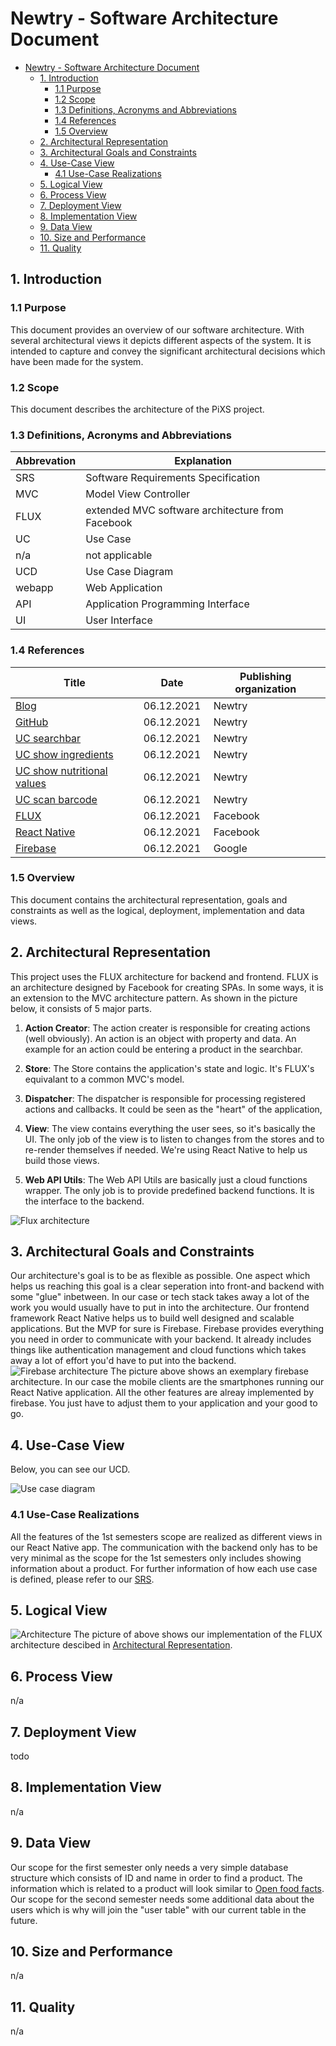 # Newtry - Software Architecture Document

- [Newtry - Software Architecture Document](#Newtry---software-architecture-document)
  - [1. Introduction](#1-introduction)
    - [1.1 Purpose](#11-purpose)
    - [1.2 Scope](#12-scope)
    - [1.3 Definitions, Acronyms and Abbreviations](#13-definitions--acronyms-and-abbreviations)
    - [1.4 References](#14-references)
    - [1.5 Overview](#15-overview)
  - [2. Architectural Representation](#2-architectural-representation)
  - [3. Architectural Goals and Constraints](#3-architectural-goals-and-constraints)
  - [4. Use-Case View](#4-use-case-view)
    - [4.1 Use-Case Realizations](#41-use-case-realizations)
  - [5. Logical View](#5-logical-view)
  - [6. Process View](#6-process-view)
  - [7. Deployment View](#7-deployment-view)
  - [8. Implementation View](#8-implementation-view)
  - [9. Data View](#9-data-view)
  - [10. Size and Performance](#10-size-and-performance)
  - [11. Quality](#11-quality)

## 1. Introduction

### 1.1 Purpose

This document provides an overview of our software architecture. With several architectural views it depicts different aspects of the system. It is intended to capture and convey the significant architectural decisions which have been made for the system.

### 1.2 Scope

This document describes the architecture of the PiXS project.

### 1.3 Definitions, Acronyms and Abbreviations

| Abbrevation | Explanation                                      |
| ----------- | ------------------------------------------------ |
| SRS         | Software Requirements Specification              |
| MVC         | Model View Controller                            |
| FLUX        | extended MVC software architecture from Facebook |
| UC          | Use Case                                         |
| n/a         | not applicable                                   |
| UCD         | Use Case Diagram                                 |
| webapp      | Web Application                                  |
| API         | Application Programming Interface                |
| UI          | User Interface                                   |

### 1.4 References

| Title                                                                                                                                                   | Date       | Publishing organization |
| ------------------------------------------------------------------------------------------------------------------------------------------------------- | ---------- | ----------------------- |
| [Blog](https://newtry.ionae.de/)                                                                                                                        | 06.12.2021 |  Newtry                 |
| [GitHub](hhttps://github.com/TeamNewtry)                                                                                                                | 06.12.2021 |  Newtry                 |
| [UC searchbar](https://github.com/TeamNewtry/NewtryDocumentation/blob/main/use_cases/UC1_Searchbar.md)                                                  | 06.12.2021 |  Newtry                 |
| [UC show ingredients](https://github.com/TeamNewtry/NewtryDocumentation/blob/main/use_cases/UC2_Ingredients.md)                                         | 06.12.2021 |  Newtry                 |
| [UC show nutritional values](https://github.com/TeamNewtry/NewtryDocumentation/blob/main/use_cases/UC3_Nutrition.md)                                    | 06.12.2021 |  Newtry                 |
| [UC scan barcode](https://github.com/TeamNewtry/NewtryDocumentation/blob/main/use_cases/UC4_Scanner.md)                                                 | 06.12.2021 |  Newtry                 |
| [FLUX](https://github.com/facebook/flux)                                                                                                                | 06.12.2021 |  Facebook               |
| [React Native](https://reactnative.dev/)                                                                                                                | 06.12.2021 |  Facebook               |
| [Firebase](https://firebase.google.com/?gclid=CjwKCAiAhreNBhAYEiwAFGGKPE-SiiK9_HLwhicpHbivI4lqpKCmBZorTRwvp3Sm37jP4ZmqNTbdRhoC0ScQAvD_BwE&gclsrc=aw.ds) | 06.12.2021 |  Google                 |

### 1.5 Overview

This document contains the architectural representation, goals and constraints as well as the logical, deployment, implementation and data views.

## 2. Architectural Representation

This project uses the FLUX architecture for backend and frontend. FLUX is an architecture designed by Facebook for creating SPAs. In some ways, it is an extension to the MVC architecture pattern.
As shown in the picture below, it consists of 5 major parts.

1. **Action Creator**:
   The action creater is responsible for creating actions (well obviously). An action is an object with property and data. An example for an action could be entering a product in the searchbar.

2. **Store**:
   The Store contains the application's state and logic. It's FLUX's equivalant to a common MVC's model.

3. **Dispatcher**:
   The dispatcher is responsible for processing registered actions and callbacks. It could be seen as the "heart" of the application,

4. **View**:
   The view contains everything the user sees, so it's basically the UI. The only job of the view is to listen to changes from the stores and to re-render themselves if needed. We're using React Native to help us build those views.

5. **Web API Utils**:
   The Web API Utils are basically just a cloud functions wrapper. The only job is to provide predefined backend functions. It is the interface to the backend.

![Flux architecture](https://miro.medium.com/max/700/0*mM7vdDIBZehgir2Z. "FLUX architecture")

## 3. Architectural Goals and Constraints

Our architecture's goal is to be as flexible as possible. One aspect which helps us reaching this goal is a clear seperation into front-and backend with some "glue" inbetween.
In our case or tech stack takes away a lot of the work you would usually have to put in into the architecture. Our frontend framework React Native helps us to build well designed and scalable applications. But the MVP for sure is Firebase. Firebase provides everything you need in order to communicate with your backend. It already includes things like authentication management and cloud functions which takes away a lot of effort you'd have to put into the backend.
![Firebase architecture](https://d2908q01vomqb2.cloudfront.net/cb4e5208b4cd87268b208e49452ed6e89a68e0b8/2021/04/29/How-to-migrate-from-firebase-to-amplify-1.png "Firebase architecture")
The picture above shows an exemplary firebase architecture. In our case the mobile clients are the smartphones running our React Native application. All the other features are alreay implemented by firebase. You just have to adjust them to your application and your good to go.

## 4. Use-Case View

Below, you can see our UCD.

![Use case diagram](https://raw.githubusercontent.com/TeamNewtry/NewtryDocumentation/main/resources/Overall_Use_Case_Diagram.drawio.svg)

### 4.1 Use-Case Realizations

All the features of the 1st semesters scope are realized as different views in our React Native app. The communication with the backend only has to be very minimal as the scope for the 1st semesters only includes showing information about a product.
For further information of how each use case is defined, please refer to our [SRS](https://github.com/TeamNewtry/NewtryDocumentation/blob/main/README.md).

## 5. Logical View

![Architecture](https://raw.githubusercontent.com/TeamNewtry/NewtryDocumentation/main/resources/Class_Diagram_Architecture.drawio.svg "Architecture")
The picture of above shows our implementation of the FLUX architecture descibed in [Architectural Representation](#2-architectural-representation).

## 6. Process View

n/a

## 7. Deployment View

todo

## 8. Implementation View

n/a

## 9. Data View

Our scope for the first semester only needs a very simple database structure which consists of ID and name in order to find a product. The information which is related to a product will look similar to [Open food facts](https://wiki.openfoodfacts.org/API_Fields "Open food facts"). Our scope for the second semester needs some additional data about the users which is why will join the "user table" with our current table in the future.

## 10. Size and Performance

n/a

## 11. Quality

n/a
